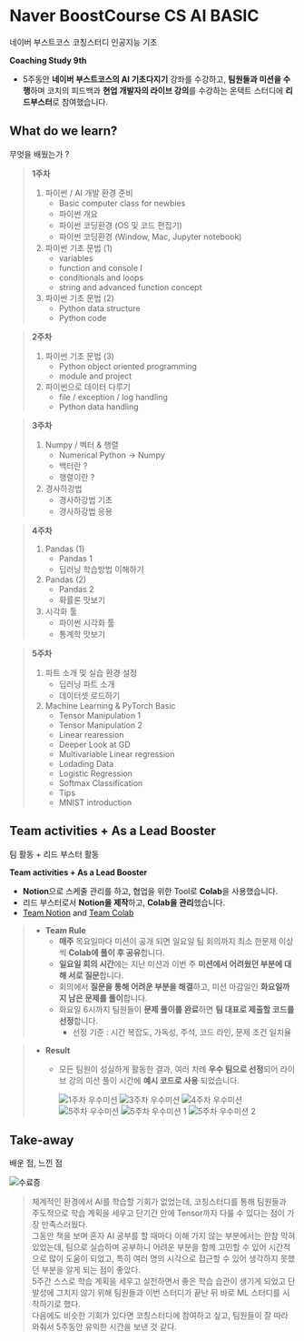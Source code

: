 # Naver BoostCourse CS AI BASIC

네이버 부스트코스 코칭스터디 인공지능 기초 

**Coaching Study 9th**
- 5주동안 **네이버 부스트코스의 AI 기초다지기** 강좌를 수강하고, **팀원들과 미션을 수행**하며 코치의 피드백과 **현업 개발자의 라이브 강의**를 수강하는 온택트 스터디에 **리드부스터**로 참여했습니다.

## What do we learn?
무엇을 배웠는가 ?

> **1주차**
> 1. 파이썬 / AI 개발 환경 준비 
>     - Basic computer class for newbies
>     - 파이썬 개요
>     - 파이썬 코딩환경 (OS 및 코드 편집기)
>     - 파이썬 코딩환경 (Window, Mac, Jupyter notebook)
> 2. 파이썬 기초 문법 (1)
>     - variables
>     - function and console I
>     - conditionals and loops
>     - string and advanced function concept
> 3. 파이썬 기초 문법 (2)
>     - Python data structure
>     - Python code

> **2주차** 
> 
> 1. 파이썬 기초 문법 (3)
>     - Python object oriented programming
>     - module and project
> 2. 파이썬으로 데이터 다루기 
>     - file / exception / log handling
>     - Python data handling

> **3주차**  
> 
> 1. Numpy / 벡터 & 행렬
>     - Numerical Python → Numpy
>     - 백터란 ?
>     - 행렬이란 ?
> 2. 경사하강법
>     - 경사하강법 기초
>     - 경사하강법 응용

> **4주차**
> 
> 1. Pandas (1)
>     - Pandas 1
>     - 딥러닝 학습방법 이해하기
> 2. Pandas (2)
>     - Pandas 2
>     - 확률론 맛보기
> 3. 시각화 툴
>     - 파이썬 시각화 툴
>     - 통계학 맛보기

> **5주차** 
> 
> 1. 파트 소개 및 실습 환경 설정
>     - 딥러닝 파트 소개
>     - 데이터셋 로드하기
> 2. Machine Learning & PyTorch Basic
>     - Tensor Manipulation 1
>     - Tensor Manipulation 2
>     - Linear rearession
>     - Deeper Look at GD
>     - Multivariable Linear regression
>     - Lodading Data
>     - Logistic Regression
>     - Softmax Classification
>     - Tips
>     - MNIST introduction

## Team activities + As a Lead Booster
팀 활동 + 리드 부스터 활동 

**Team activities + As a Lead Booster**
- **Notion**으로 스케줄 관리를 하고, 협업을 위한 Tool로 **Colab**을 사용했습니다.
- 리드 부스터로서 **Notion을 제작**하고, **Colab을 관리**했습니다.
- <a href = "https://www.notion.so/Naver-BoostCourse-CS-AI-BASIC-b4b5f96f8a5b4a398ebb421f092559b9?pvs=4#82cb0de26dd8427ca0824b1616ec7d9e">Team Notion</a> and <a href = "https://drive.google.com/drive/folders/1BAJhmyB44V2gWROrWZXB-Az3x6Z9HsZM">Team Colab</a>

> - **Team Rule**
>   - **매주** 목요일마다 미션이 공개 되면 일요일 팀 회의까지 최소 한문제 이상씩 **Colab에 풀이 후 공유**합니다. 
>   - **일요일 회의 시간**에는 지난 미션과 이번 주 **미션에서 어려웠던 부분에 대해 서로 질문**합니다. 
>   - 회의에서 **질문을 통해 어려운 부분을 해결**하고, 미션 마감일인 **화요일까지 남은 문제를 풀이**합니다. 
>   - 화요일 6시까지 팀원들이 **문제 풀이를 완료**하면 **팀 대표로 제출할 코드를 선정**합니다. 
>     - 선정 기준 : 시간 복잡도, 가독성, 주석, 코드 라인, 문제 조건 일치율

> - **Result**
>     - 모든 팀원이 성실하게 활동한 결과, 여러 차례 **우수 팀으로 선정**되어 라이브 강의 미션 풀이 시간에 **예시 코드로 사용** 되었습니다.
>         
>       <img src = "https://www.notion.so/image/https%3A%2F%2Fs3-us-west-2.amazonaws.com%2Fsecure.notion-static.com%2F7216757f-2394-4f90-8a8d-602952350a01%2F%25E1%2584%2589%25E1%2585%25B3%25E1%2584%258F%25E1%2585%25B3%25E1%2584%2585%25E1%2585%25B5%25E1%2586%25AB%25E1%2584%2589%25E1%2585%25A3%25E1%2586%25BA_2023-02-11_%25E1%2584%258B%25E1%2585%25A9%25E1%2584%258C%25E1%2585%25A5%25E1%2586%25AB_12.46.56.png?table=block&id=ddd48c86-0a2d-4656-a48d-780053657839&spaceId=457c8a2d-d67c-4ff7-815a-e0d5a9f35ece&width=1250&userId=d3b04982-e229-441a-a3f1-7ca2bf1fd6a0&cache=v2" alt = "1주차 우수미션" />
>       <img src = "https://www.notion.so/image/https%3A%2F%2Fs3-us-west-2.amazonaws.com%2Fsecure.notion-static.com%2F42a04f4a-e1b4-4576-83e4-5a34b4db4351%2F%25E1%2584%2589%25E1%2585%25B3%25E1%2584%258F%25E1%2585%25B3%25E1%2584%2585%25E1%2585%25B5%25E1%2586%25AB%25E1%2584%2589%25E1%2585%25A3%25E1%2586%25BA_2023-02-11_%25E1%2584%258B%25E1%2585%25A9%25E1%2584%258C%25E1%2585%25A5%25E1%2586%25AB_12.45.47.png?table=block&id=0e756e1e-30ef-43b2-99c3-da76c29b6bd4&spaceId=457c8a2d-d67c-4ff7-815a-e0d5a9f35ece&width=1250&userId=d3b04982-e229-441a-a3f1-7ca2bf1fd6a0&cache=v2" alt = "3주차 우수미션" />
>       <img src = "https://www.notion.so/image/https%3A%2F%2Fs3-us-west-2.amazonaws.com%2Fsecure.notion-static.com%2F8e891cad-7c3d-4f67-8a8e-4a282e5d69a0%2F%25E1%2584%2589%25E1%2585%25B3%25E1%2584%258F%25E1%2585%25B3%25E1%2584%2585%25E1%2585%25B5%25E1%2586%25AB%25E1%2584%2589%25E1%2585%25A3%25E1%2586%25BA_2023-02-17_%25E1%2584%258B%25E1%2585%25A9%25E1%2584%2592%25E1%2585%25AE_3.52.02.png?table=block&id=ffe37b0b-f0ef-4c6c-b283-483f6da9129d&spaceId=457c8a2d-d67c-4ff7-815a-e0d5a9f35ece&width=1250&userId=d3b04982-e229-441a-a3f1-7ca2bf1fd6a0&cache=v2" alt = "4주차 우수미션" />
>       <img src = "https://www.notion.so/image/https%3A%2F%2Fs3-us-west-2.amazonaws.com%2Fsecure.notion-static.com%2F5955c7af-5551-4f22-b97c-a5bcfc07a7be%2F%25EC%258A%25A4%25ED%2581%25AC%25EB%25A6%25B0%25EC%2583%25B7_2023-02-24_%25EC%2598%25A4%25ED%259B%2584_7.57.32.png?table=block&id=2992192b-ed5a-4ead-b45f-6512dd6309d2&spaceId=457c8a2d-d67c-4ff7-815a-e0d5a9f35ece&width=1250&userId=d3b04982-e229-441a-a3f1-7ca2bf1fd6a0&cache=v2" alt = "5주차 우수미션" />
>       <img src = "https://www.notion.so/image/https%3A%2F%2Fs3-us-west-2.amazonaws.com%2Fsecure.notion-static.com%2Ffbc4cfa7-5fd3-452f-a163-635f9017efe8%2F%25E1%2584%2589%25E1%2585%25B3%25E1%2584%258F%25E1%2585%25B3%25E1%2584%2585%25E1%2585%25B5%25E1%2586%25AB%25E1%2584%2589%25E1%2585%25A3%25E1%2586%25BA_2023-02-17_%25E1%2584%258B%25E1%2585%25A9%25E1%2584%2592%25E1%2585%25AE_8.32.16.png?table=block&id=e7fca0dd-bacc-4dc5-97bd-1a355629a8ed&spaceId=457c8a2d-d67c-4ff7-815a-e0d5a9f35ece&width=1250&userId=d3b04982-e229-441a-a3f1-7ca2bf1fd6a0&cache=v2" alt = "5주차 우수미션 1" />
>       <img src = "https://www.notion.so/image/https%3A%2F%2Fs3-us-west-2.amazonaws.com%2Fsecure.notion-static.com%2F2ba3e932-d99c-4e02-9a34-50f9e8d1bbaa%2F%25E1%2584%2589%25E1%2585%25B3%25E1%2584%258F%25E1%2585%25B3%25E1%2584%2585%25E1%2585%25B5%25E1%2586%25AB%25E1%2584%2589%25E1%2585%25A3%25E1%2586%25BA_2023-02-16_%25E1%2584%258B%25E1%2585%25A9%25E1%2584%2592%25E1%2585%25AE_8.45.35.png?table=block&id=65b5e9d3-fac3-46da-98b8-6ca6b589ea2c&spaceId=457c8a2d-d67c-4ff7-815a-e0d5a9f35ece&width=1250&userId=d3b04982-e229-441a-a3f1-7ca2bf1fd6a0&cache=v2" alt = "5주차 우수미션 2" />

## Take-away
배운 점, 느낀 점

<img src= "https://www.notion.so/image/https%3A%2F%2Fs3-us-west-2.amazonaws.com%2Fsecure.notion-static.com%2F7b9ad8e5-d273-47a5-a56b-981631f48a6f%2F%25E1%2584%2589%25E1%2585%25B3%25E1%2584%258F%25E1%2585%25B3%25E1%2584%2585%25E1%2585%25B5%25E1%2586%25AB%25E1%2584%2589%25E1%2585%25A3%25E1%2586%25BA_2023-03-02_%25E1%2584%258B%25E1%2585%25A9%25E1%2584%2592%25E1%2585%25AE_5.52.50.png?table=block&id=e6d47c14-1a6e-44f7-9a04-a45906708907&spaceId=457c8a2d-d67c-4ff7-815a-e0d5a9f35ece&width=1250&userId=d3b04982-e229-441a-a3f1-7ca2bf1fd6a0&cache=v2" alt="수료증" /> 

> 체계적인 환경에서 AI를 학습할 기회가 없었는데, 코칭스터디를 통해 팀원들과 주도적으로 학습 계획을 세우고 단기간 안에 Tensor까지 다룰 수 있다는 점이 가장 만족스러웠다. 
> <br> 그동안 책을 보며 혼자 AI 공부를 할 때마다 이해 가지 않는 부분에서는 한참 막혀있었는데, 팀으로 실습하며 공부하니 어려운 부분을 함께 고민할 수 있어 시간적으로 많이 도움이 되었고, 특히 여러 명의 시각으로 접근할 수 있어 생각하지 못했던 부분을 알게 되는 점이 좋았다. 
> <br> 5주간 스스로 학습 계획을 세우고 실천하면서 좋은 학습 습관이 생기게 되었고 단발성에 그치지 않기 위해 팀원들과 이번 스터디가 끝난 뒤 바로 ML 스터디를 시작하기로 했다.
> <br> 다음에도 비슷한 기회가 있다면 코칭스터디에 참여하고 싶고, 팀원들이 잘 따라와줘서 5주동안 유익한 시간을 보낸 것 같다.

